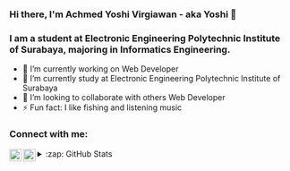 ### Hi there, I'm Achmed Yoshi Virgiawan - aka Yoshi 👋

### I am a student at Electronic Engineering Polytechnic Institute of Surabaya, majoring in Informatics Engineering.

<!--
**yoshivirgiawan/yoshivirgiawan** is a ✨ _special_ ✨ repository because its `README.md` (this file) appears on your GitHub profile.

Here are some ideas to get you started:
- 🤔 I’m looking for help with ...
- 💬 Ask me about ...
- 📫 How to reach me: ...
- 😄 Pronouns: ...
-->

- 🔭 I’m currently working on Web Developer
- 🌱 I’m currently study at Electronic Engineering Polytechnic Institute of Surabaya
- 👯 I’m looking to collaborate with others Web Developer
- ⚡ Fun fact: I like fishing and listening music

### Connect with me:

[<img align="left" alt="codeSTACKr | LinkedIn" width="22px" src="https://cdn.jsdelivr.net/npm/simple-icons@v3/icons/linkedin.svg" />][linkedin]
[<img align="left" alt="codeSTACKr | Instagram" width="22px" src="https://cdn.jsdelivr.net/npm/simple-icons@v3/icons/instagram.svg" />][instagram]

<details>
  <summary>:zap: GitHub Stats</summary>

  <img align="left" alt="codeSTACKr's GitHub Stats" src="https://github-readme-stats.codestackr.vercel.app/api?username=yoshivirgiawan&show_icons=true&hide_border=true" />
</details>

[instagram]: https://www.instagram.com/yoshivirgiawan
[linkedin]: https://www.linkedin.com/in/achmed-yoshi-virgiawan-1a8a45b5
